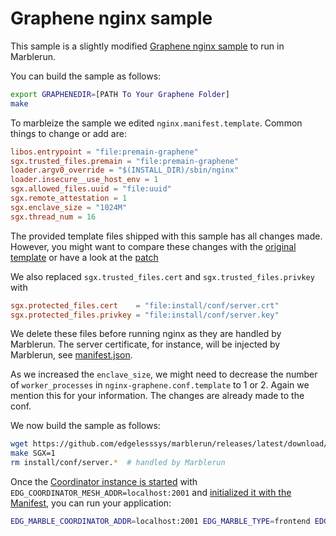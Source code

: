 # Graphene nginx sample
This sample is a slightly modified [Graphene nginx sample](https://github.com/oscarlab/graphene/tree/master/Examples/nginx) to run in Marblerun.

You can build the sample as follows:
```sh
export GRAPHENEDIR=[PATH To Your Graphene Folder]
make
```

To marbleize the sample we edited `nginx.manifest.template`. Common things to change or add are:
```toml
libos.entrypoint = "file:premain-graphene"
sgx.trusted_files.premain = "file:premain-graphene"
loader.argv0_override = "$(INSTALL_DIR)/sbin/nginx"
loader.insecure__use_host_env = 1
sgx.allowed_files.uuid = "file:uuid"
sgx.remote_attestation = 1
sgx.enclave_size = "1024M"
sgx.thread_num = 16
```

The provided template files shipped with this sample has all changes made.
However, you might want to compare these changes with the [original template](https://github.com/oscarlab/graphene/tree/master/Examples/nginx/nginx.manifest.template) 
or have a look at the [patch](patch)

We also replaced `sgx.trusted_files.cert` and `sgx.trusted_files.privkey` with
```toml
sgx.protected_files.cert    = "file:install/conf/server.crt"
sgx.protected_files.privkey = "file:install/conf/server.key"
```
We delete these files before running nginx as they are handled by Marblerun.
The server certificate, for instance, will be injected by Marblerun, see [manifest.json](manifest.json).

As we increased the `enclave_size`, we might need to decrease the number of `worker_processes` in `nginx-graphene.conf.template` to 1 or 2.
Again we mention this for your information. The changes are already made to the conf.

We now build the sample as follows:
```sh
wget https://github.com/edgelesssys/marblerun/releases/latest/download/premain-graphene
make SGX=1
rm install/conf/server.*  # handled by Marblerun
```


Once the [Coordinator instance is started](../../BUILD.md#run-the-coordinator) with `EDG_COORDINATOR_MESH_ADDR=localhost:2001` and [initialized it with the Manifest](../../BUILD.md#create-a-manifest), you can run your application:
```sh
EDG_MARBLE_COORDINATOR_ADDR=localhost:2001 EDG_MARBLE_TYPE=frontend EDG_MARBLE_UUID_FILE=uuid EDG_MARBLE_DNS_NAMES=localhost SGX=1 ./pal_loader nginx
```
